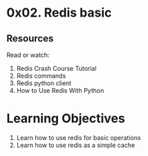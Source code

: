 # 0x02. Redis basic

## Resources
Read or watch:

1. Redis Crash Course Tutorial
2. Redis commands
3. Redis python client
4. How to Use Redis With Python

# Learning Objectives

1. Learn how to use redis for basic operations
2. Learn how to use redis as a simple cache
